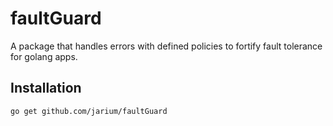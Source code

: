 # faultGuard
A package that handles errors with defined policies to fortify fault tolerance for golang apps.

Installation
---
```bash
go get github.com/jarium/faultGuard 
```